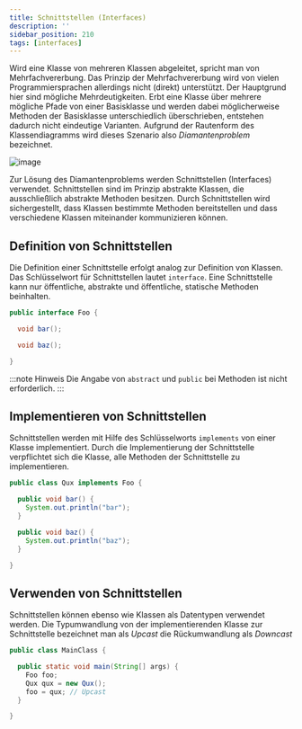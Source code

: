 ```yaml
---
title: Schnittstellen (Interfaces)
description: ''
sidebar_position: 210
tags: [interfaces]
---
```


Wird eine Klasse von mehreren Klassen abgeleitet, spricht man von Mehrfachvererbung. Das Prinzip der Mehrfachvererbung wird von vielen Programmiersprachen allerdings nicht (direkt) unterstützt. Der Hauptgrund hier sind mögliche Mehrdeutigkeiten. Erbt eine Klasse
über mehrere mögliche Pfade von einer Basisklasse und werden dabei möglicherweise Methoden der Basisklasse unterschiedlich überschrieben, entstehen dadurch nicht eindeutige Varianten. Aufgrund der Rautenform des Klassendiagramms wird dieses Szenario also 
_Diamantenproblem_ bezeichnet.

![image](https://user-images.githubusercontent.com/47243617/209167564-63ff5ecb-e41b-4a5c-9ae4-7edf43027afe.png)

Zur Lösung des Diamantenproblems werden Schnittstellen (Interfaces) verwendet. Schnittstellen sind im Prinzip abstrakte Klassen, die ausschließlich abstrakte Methoden besitzen. Durch Schnittstellen wird sichergestellt, dass Klassen bestimmte Methoden 
bereitstellen und dass verschiedene Klassen miteinander kommunizieren können.

## Definition von Schnittstellen
Die Definition einer Schnittstelle erfolgt analog zur Definition von Klassen. Das Schlüsselwort für Schnittstellen lautet `interface`. Eine Schnittstelle kann nur öffentliche, abstrakte und öffentliche, statische Methoden beinhalten.

```java title="Foo.java" showLineNumbers
public interface Foo {

  void bar();

  void baz();

}
```

:::note Hinweis
Die Angabe von `abstract` und `public` bei Methoden ist nicht erforderlich.
:::

## Implementieren von Schnittstellen
Schnittstellen werden mit Hilfe des Schlüsselworts `implements` von einer Klasse implementiert. Durch die Implementierung der Schnittstelle verpflichtet sich die Klasse, alle Methoden der Schnittstelle zu implementieren.

```java title="Qux.java" showLineNumbers
public class Qux implements Foo {

  public void bar() {
    System.out.println("bar");
  }

  public void baz() {
    System.out.println("baz");
  }

}
```

## Verwenden von Schnittstellen
Schnittstellen können ebenso wie Klassen als Datentypen verwendet werden. Die Typumwandlung von der implementierenden Klasse zur Schnittstelle bezeichnet man als _Upcast_ die Rückumwandlung als _Downcast_

```java title="MainClass.java" showLineNumbers
public class MainClass {

  public static void main(String[] args) {
    Foo foo;
    Qux qux = new Qux();
    foo = qux; // Upcast
  }

}
```
